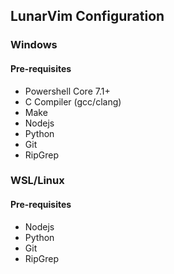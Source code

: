 ## LunarVim Configuration

### Windows

#### Pre-requisites
  - Powershell Core 7.1+
  - C Compiler (gcc/clang)
  - Make
  - Nodejs
  - Python
  - Git
  - RipGrep


### WSL/Linux

#### Pre-requisites
  - Nodejs
  - Python
  - Git
  - RipGrep
